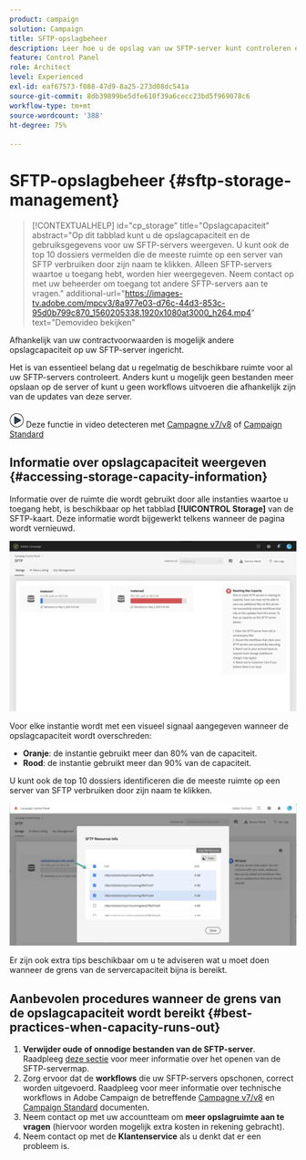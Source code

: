 ```yaml
---
product: campaign
solution: Campaign
title: SFTP-opslagbeheer
description: Leer hoe u de opslag van uw SFTP-server kunt controleren en beheren
feature: Control Panel
role: Architect
level: Experienced
exl-id: eaf67573-f088-47d9-8a25-273d08dc541a
source-git-commit: 8db39899be5dfe610f39a6cecc23bd5f969078c6
workflow-type: tm+mt
source-wordcount: '388'
ht-degree: 75%

---
```


# SFTP-opslagbeheer {#sftp-storage-management}

>[!CONTEXTUALHELP]
>id="cp_storage"
>title="Opslagcapaciteit"
>abstract="Op dit tabblad kunt u de opslagcapaciteit en de gebruiksgegevens voor uw SFTP-servers weergeven. U kunt ook de top 10 dossiers vermelden die de meeste ruimte op een server van SFTP verbruiken door zijn naam te klikken. Alleen SFTP-servers waartoe u toegang hebt, worden hier weergegeven. Neem contact op met uw beheerder om toegang tot andere SFTP-servers aan te vragen."
>additional-url="https://images-tv.adobe.com/mpcv3/8a977e03-d76c-44d3-853c-95d0b799c870_1560205338.1920x1080at3000_h264.mp4" text="Demovideo bekijken"

Afhankelijk van uw contractvoorwaarden is mogelijk andere opslagcapaciteit op uw SFTP-server ingericht.

Het is van essentieel belang dat u regelmatig de beschikbare ruimte voor al uw SFTP-servers controleert. Anders kunt u mogelijk geen bestanden meer opslaan op de server of kunt u geen workflows uitvoeren die afhankelijk zijn van de updates van deze server.

![](assets/do-not-localize/how-to-video.png) Deze functie in video detecteren met [Campagne v7/v8](https://experienceleague.adobe.com/docs/campaign-classic-learn/control-panel/sftp-management/monitoring-server-capacity.html#sftp-management) of [Campaign Standard](https://experienceleague.adobe.com/docs/campaign-standard-learn/control-panel/sftp-management/monitoring-server-capacity.html#sftp-management)

## Informatie over opslagcapaciteit weergeven {#accessing-storage-capacity-information}

Informatie over de ruimte die wordt gebruikt door alle instanties waartoe u toegang hebt, is beschikbaar op het tabblad **[!UICONTROL Storage]** van de SFTP-kaart. Deze informatie wordt bijgewerkt telkens wanneer de pagina wordt vernieuwd.

![](assets/control_panel_space.png)

Voor elke instantie wordt met een visueel signaal aangegeven wanneer de opslagcapaciteit wordt overschreden:

* **Oranje**: de instantie gebruikt meer dan 80% van de capaciteit.
* **Rood**: de instantie gebruikt meer dan 90% van de capaciteit.

U kunt ook de top 10 dossiers identificeren die de meeste ruimte op een server van SFTP verbruiken door zijn naam te klikken.

![](assets/sftp-top10.png)

Er zijn ook extra tips beschikbaar om u te adviseren wat u moet doen wanneer de grens van de servercapaciteit bijna is bereikt.

## Aanbevolen procedures wanneer de grens van de opslagcapaciteit wordt bereikt {#best-practices-when-capacity-runs-out}

1. **Verwijder oude of onnodige bestanden van de SFTP-server**. Raadpleeg [deze sectie](../../sftp/using/logging-into-sftp-server.md) voor meer informatie over het openen van de SFTP-servermap.
1. Zorg ervoor dat de **workflows** die uw SFTP-servers opschonen, correct worden uitgevoerd. Raadpleeg voor meer informatie over technische workflows in Adobe Campaign de betreffende [Campagne v7/v8](https://experienceleague.adobe.com/docs/campaign-classic/using/automating-with-workflows/advanced-management/about-technical-workflows.html) en [Campaign Standard](https://experienceleague.adobe.com/docs/campaign-standard/using/administrating/application-settings/technical-workflows.html?lang=nl) documenten.
1. Neem contact op met uw accountteam om **meer opslagruimte aan te vragen** (hiervoor worden mogelijk extra kosten in rekening gebracht).
1. Neem contact op met de **Klantenservice** als u denkt dat er een probleem is.
